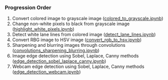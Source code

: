 ### Progression Order

1. Convert colored image to grayscale image ([colored_to_grayscale.ipynb](https://github.com/phamkevinT/autonomous_car/blob/main/computer_vision_part_1/colored_to_grayscale.ipynb))
2. Change non-white pixels to black from grayscale image ([highlight_white_pixels.ipynb](https://github.com/phamkevinT/autonomous_car/blob/main/computer_vision_part_1/highlight_white_pixels.ipynb))
3. Detect white lane lines from colored image ([detect_lane_lines.ipynb](https://github.com/phamkevinT/autonomous_car/blob/main/computer_vision_part_1/detect_lane_lines.ipynb))
4. Convert RBG image to HSV image ([convert_rgb_to_hsv.ipynb](https://github.com/phamkevinT/autonomous_car/blob/main/computer_vision_part_1/convert_rgb_to_hsv.ipynb))
5. Sharpening and blurring images through convolutions ([convolutions_sharpening_blurring.ipynb](https://github.com/phamkevinT/autonomous_car/blob/main/computer_vision_part_1/convolutions_sharpening_blurring.ipynb))
6. Image edge detection using Sobel, Laplace, Canny methods ([edge_detection_sobel_laplace_canny.ipynb](https://github.com/phamkevinT/autonomous_car/blob/main/computer_vision_part_1/edge_detection_sobel_laplace_canny.ipynb))
7. Webcam edge detection using Sobel, Laplace, Canny methods ([edge_detection_webcam.ipynb](https://github.com/phamkevinT/autonomous_car/blob/main/computer_vision_part_1/edge_detection_webcam.ipynb))
